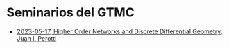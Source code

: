 # Seminarios del GTMC

* [2023-05-17, Higher Order Networks and Discrete Differential Geometry, Juan I. Perotti]()
